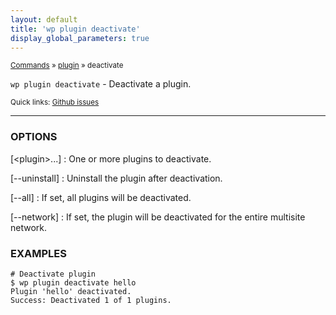```yaml
---
layout: default
title: 'wp plugin deactivate'
display_global_parameters: true
---
```


<small>[Commands](/commands/) &raquo; [plugin](/commands/plugin/) &raquo; deactivate</small>

`wp plugin deactivate` - Deactivate a plugin.

<small>Quick links: <a href="https://github.com/wp-cli/wp-cli/issues?q=is%3Aopen+label%3Acommand%3Aplugin-deactivate+sort%3Aupdated-desc">Github issues</a></small>

<hr />

### OPTIONS

[&lt;plugin&gt;...]
: One or more plugins to deactivate.

[\--uninstall]
: Uninstall the plugin after deactivation.

[\--all]
: If set, all plugins will be deactivated.

[\--network]
: If set, the plugin will be deactivated for the entire multisite network.

### EXAMPLES

    # Deactivate plugin
    $ wp plugin deactivate hello
    Plugin 'hello' deactivated.
    Success: Deactivated 1 of 1 plugins.



